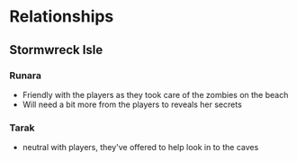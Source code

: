 # Relationships

## Stormwreck Isle
### Runara

- Friendly with the players as they took care of the zombies on the beach
- Will need a bit more from the players to reveals her secrets

### Tarak

- neutral with players, they've offered to help look in to the caves
